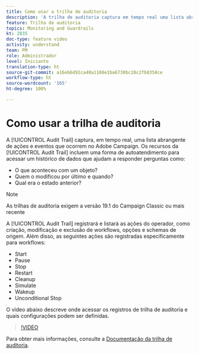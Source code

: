 ```yaml
---
title: Como usar a trilha de auditoria
description: 'A trilha de auditoria captura em tempo real uma lista abrangente de ações e eventos que ocorrem no Adobe Campaign. '
feature: Trilha de auditoria
topics: Monitoring and Guardrails
kt: 2835
doc-type: feature video
activity: understand
team: PM
role: Administrador
level: Iniciante
translation-type: ht
source-git-commit: a16eb6d92ca40a1188e1ba6730bc28c2fb8358ce
workflow-type: ht
source-wordcount: '165'
ht-degree: 100%

---
```



# Como usar a trilha de auditoria

A [!UICONTROL Audit Trail] captura, em tempo real, uma lista abrangente de ações e eventos que ocorrem no Adobe Campaign. Os recursos da [!UICONTROL Audit Trail] incluem uma forma de autoatendimento para acessar um histórico de dados que ajudam a responder perguntas como:

* O que aconteceu com um objeto?
* Quem o modificou por último e quando?
* Qual era o estado anterior?

>[!NOTE]
>
>As trilhas de auditoria exigem a versão 19.1 do Campaign Classic ou mais recente

A [!UICONTROL Audit Trail] registrará e listará as ações do operador, como criação, modificação e exclusão de workflows, opções e schemas de origem. Além disso, as seguintes ações são registradas especificamente para workflows:

* Start
* Pause
* Stop
* Restart
* Cleanup
* Simulate
* Wakeup
* Unconditional Stop

O vídeo abaixo descreve onde acessar os registros de trilha de auditoria e quais configurações podem ser definidas.

>[!VIDEO](https://video.tv.adobe.com/v/27425?quality=12)

Para obter mais informações, consulte a [Documentação da trilha de auditoria](https://docs.adobe.com/content/help/pt-BR/campaign-classic/using/monitoring-campaign-classic/production-procedures/audit-trail.html).
